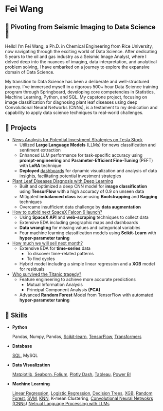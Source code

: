 # Fei Wang
## 🚀 Pivoting from Seismic Imaging to Data Science 🚀
Hello! I’m Fei Wang, a Ph.D. in Chemical Engineering from Rice University, now navigating through the exciting world of Data Science. After dedicating 5 years to the oil and gas industry as a Seismic Image Analyst, where I delved deep into the nuances of imaging, data interpretation, and analytical problem solving, I have embarked on a journey to explore the expansive domain of Data Science.

My transition to Data Science has been a deliberate and well-structured journey. I've immersed myself in a rigorous 500+ hour Data Science training program through Springboard, developing core competencies in Statistics, Machine Learning, Python, and SQL. My capstone project, focusing on image classification for diagnosing plant leaf diseases using deep Convolutional Neural Networks (CNNs), is a testament to my dedication and capability to apply data science techniques to real-world challenges.

## 🌱 Projects
* [News Analysis for Potential Investment Strategies on Tesla Stock](https://github.com/wangtuguahhh/Sentiment-Analysis-for-Investment-Strategies-on-Tesla-Stock)
  - Utilized **Large Language Models** (LLMs) for news classification and sentiment extraction
  - Enhanced LLM performance for task-specific accuracy using **prompt-engineering** and **Parameter-Efficient Fine-Tuning** (PEFT) with **LoRA** technique
  - **Deployed** [dashboards](https://streamitteslaproject-cv6tnge82hewwmf6cttecw.streamlit.app/) for dynamic visualization and analysis of data insights, facilitating potential investment strategies
* [Plant Leaf Diseases Diagnosis with Deep Learning](https://github.com/wangtuguahhh/Capstone_2)
  - Built and optimized a deep CNN model for **image classification** using **TensorFlow** with a high
accuracy of 0.9 on unseen data
  - Mitigated **imbalanced class** issue using **Bootstrapping** and **Bagging** techniques
  - Overcame insufficient data challenge by **data augmentation**
* [How to outbid next SpaceX Falcon 9 launch?](https://github.com/wangtuguahhh/How-to-outbid-next-SpaceX-Falcon-9-launch#readme) 
  - Using **SpaceX API** and **web-scraping** techniques to collect data
  - Extensive EDA including geographic maps and dashboards
  - **Data wrangling** for missing values and categorical variables
  - Four machine learning classification models using **Scikit-Learn** with **hyper-parameter tuning**
* [How much we will sell next month?](https://github.com/wangtuguahhh/How-much-we-will-sell-next-month#readme)
  - Extensive EDA for **time-series** data
    - To discover time-related patterns
    - To find cycles
  - Hybrid model including a simple linear regression and a **XGB** model for residuals
* [Who survived the Titanic tragedy?](https://github.com/wangtuguahhh/Who-survived-the-Titanic-tragedy#readme) 
  - Feature engineering to achieve more accurate predictions
    - Mutual Information Analysis
    - Principal Component Analysis **(PCA)**
  - Advanced **Random Forest** Model from TensorFlow with automated **hyper-parameter tuning**
  
## 🌻 Skills
* **Python**

    Pandas, Numpy, Pandas, [Scikit-learn](step-4-ml-model-fitting-and-evaluation.ipynb), [TensorFlow](beginner-titanic-challenge.ipynb), [Transformers](https://github.com/wangtuguahhh/Sentiment-Analysis-for-Investment-Strategies-on-Tesla-Stock/blob/main/notebook/02_News_Classification_with_Prompt_Engineering_Flan_T5.ipynb)
* **Database**

    [SQL](appendix-1-sql-queries.ipynb), MySQL
* **Data Visualization**

    [Matplotlib, Seaborn, Folium](step-3-data-wrangling-and-eda.ipynb), [Plotly Dash](https://github.com/wangtuguahhh/my_spacex_project_dash#readme), [Tableau](https://public.tableau.com/app/profile/fei.wang7062/viz/0605_Airbnb_Seattle_2016/Dashboard2), [Power BI](https://github.com/wangtuguahhh/my_power_bi_practice/blob/main/Power_BI_practice.pdf)
* **Machine Learning**

    [Linear Regression](store-sales-time-series-forecasting-hybrid-model.ipynb), [Logistic Regression](step-4-ml-model-fitting-and-evaluation.ipynb), [Decision Trees](step-4-ml-model-fitting-and-evaluation.ipynb), [XGB](store-sales-time-series-forecasting-hybrid-model.ipynb), [Random Forest](beginner-titanic-challenge.ipynb), [SVM](step-4-ml-model-fitting-and-evaluation.ipynb), [KNN](step-4-ml-model-fitting-and-evaluation.ipynb), K-mean Clustering, [Convolutional Neural Netwokrs (CNNs)](https://github.com/wangtuguahhh/Capstone_2) [Netrual Language Processing with LLMs](https://github.com/wangtuguahhh/Sentiment-Analysis-for-Investment-Strategies-on-Tesla-Stock/blob/main/Final_Presentation_Slides.pdf)
